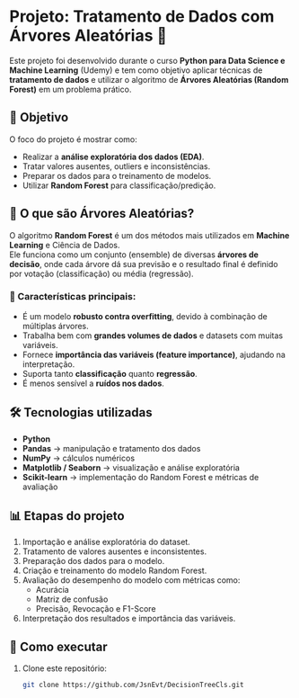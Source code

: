 # Projeto: Tratamento de Dados com Árvores Aleatórias 🌳

Este projeto foi desenvolvido durante o curso **Python para Data Science e Machine Learning** (Udemy) e tem como objetivo aplicar técnicas de **tratamento de dados** e utilizar o algoritmo de **Árvores Aleatórias (Random Forest)** em um problema prático.

## 📌 Objetivo
O foco do projeto é mostrar como:
- Realizar a **análise exploratória dos dados (EDA)**.
- Tratar valores ausentes, outliers e inconsistências.
- Preparar os dados para o treinamento de modelos.
- Utilizar **Random Forest** para classificação/predição.

## 🌳 O que são Árvores Aleatórias?
O algoritmo **Random Forest** é um dos métodos mais utilizados em **Machine Learning** e Ciência de Dados.  
Ele funciona como um conjunto (ensemble) de diversas **árvores de decisão**, onde cada árvore dá sua previsão e o resultado final é definido por votação (classificação) ou média (regressão).

### 🔑 Características principais:
- É um modelo **robusto contra overfitting**, devido à combinação de múltiplas árvores.
- Trabalha bem com **grandes volumes de dados** e datasets com muitas variáveis.
- Fornece **importância das variáveis (feature importance)**, ajudando na interpretação.
- Suporta tanto **classificação** quanto **regressão**.
- É menos sensível a **ruídos nos dados**.

## 🛠️ Tecnologias utilizadas
- **Python**
- **Pandas** → manipulação e tratamento dos dados
- **NumPy** → cálculos numéricos
- **Matplotlib / Seaborn** → visualização e análise exploratória
- **Scikit-learn** → implementação do Random Forest e métricas de avaliação

## 📊 Etapas do projeto
1. Importação e análise exploratória do dataset.
2. Tratamento de valores ausentes e inconsistentes.
3. Preparação dos dados para o modelo.
4. Criação e treinamento do modelo Random Forest.
5. Avaliação do desempenho do modelo com métricas como:
   - Acurácia
   - Matriz de confusão
   - Precisão, Revocação e F1-Score
6. Interpretação dos resultados e importância das variáveis.

## 🚀 Como executar
1. Clone este repositório:
   ```bash
   git clone https://github.com/JsnEvt/DecisionTreeCls.git
